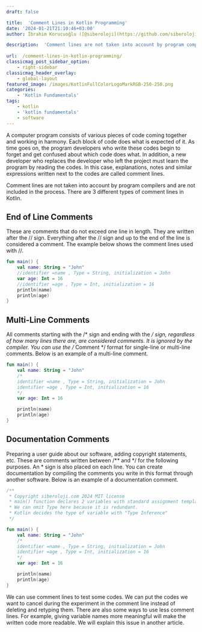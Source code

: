 ```yaml
---
draft: false

title:  'Comment Lines in Kotlin Programming'
date: '2024-01-21T21:10:46+03:00'
author: İbrahim Korucuoğlu ([@siberoloji](https://github.com/siberoloji))

description:  'Comment lines are not taken into account by program compilers and are not included in the process. There are 3 different types of comment lines in Kotlin.' 
 
url:  /comment-lines-in-kotlin-programming/
classicmag_post_sidebar_option:
    - right-sidebar
classicmag_header_overlay:
    - global-layout
featured_image: /images/KotlinFullColorLogoMarkRGB-250-250.png
categories:
    - 'Kotlin Fundamentals'
tags:
    - kotlin
    - 'kotlin fundamentals'
    - software
---
```



A computer program consists of various pieces of code coming together and working in harmony. Each block of code does what is expected of it. As time goes on, the program developers who write these codes begin to forget and get confused about which code does what. In addition, a new developer who replaces the developer who left the project must learn the program by reading the codes. In this case, explanations, notes and similar expressions written next to the codes are called comment lines.



Comment lines are not taken into account by program compilers and are not included in the process. There are 3 different types of comment lines in Kotlin.



## End of Line Comments



These are comments that do not exceed one line in length. They are written after the // sign. Everything after the // sign and up to the end of the line is considered a comment. The example below shows the comment lines used with //.


```kotlin
fun main() {
    val name: String = "John"
    //identifier =name , Type = String, initialization = John
    var age: Int = 16
    //identifier =age , Type = Int, initialization = 16
    println(name)
    println(age)
}
```



## Multi-Line Comments



All comments starting with the /* sign and ending with the */ sign, regardless of how many lines there are, are considered comments. It is ignored by the compiler. You can use the /* Comment */ format for single-line or multi-line comments. Below is an example of a multi-line comment.


```kotlin
fun main() {
    val name: String = "John"
    /* 
    identifier =name , Type = String, initialization = John
    identifier =age , Type = Int, initialization = 16 
    */
    var age: Int = 16

    println(name)
    println(age)
}
```



## Documentation Comments



Preparing a user guide about our software, adding copyright statements, etc. These are comments written between /** and */ for the following purposes. An * sign is also placed on each line. You can create documentation by compiling the comments you write in this format through another software. Below is an example of a documentation comment.


```kotlin
/**
 * Copyright siberoloji.com 2024 MIT license
 * main() function declares 2 variables with standard assignment template.
 * We can omit Type here because it is redundant.
 * Kotlin decides the type of variable with "Type Inference"
 */

fun main() {
    val name: String = "John"
    /*
    identifier =name , Type = String, initialization = John
    identifier =age , Type = Int, initialization = 16
    */
    var age: Int = 16

    println(name)
    println(age)
}
```



We can use comment lines to test some codes. We can put the codes we want to cancel during the experiment in the comment line instead of deleting and retyping them. There are also some ways to use less comment lines. For example, giving variable names more meaningful will make the written code more readable. We will explain this issue in another article.
